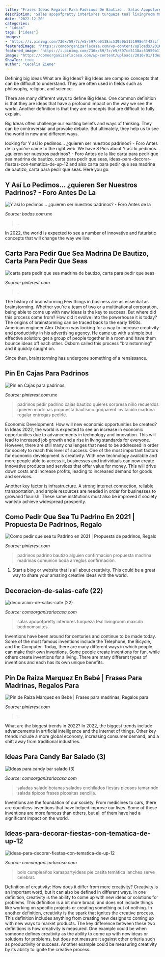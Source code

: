 ```yaml
---
title: "Frases Ideas Regalos Para Padrinos De Bautizo : Salas Apopofpretty Interiores Turqueza Teal Livingroom Maxcdn Bedroomsuites"
description: "Salas apopofpretty interiores turqueza teal livingroom maxcdn bedroomsuites"
date: "2022-12-20"
categories:
- "ideas"
tags: ["ideas"]
images:
- "https://i.pinimg.com/736x/59/7c/e5/597ce5118ac53950b1151998e4f427cf.jpg"
featuredImage: "https://comoorganizarlacasa.com/wp-content/uploads/2016/01/Ideas-para-decorar-fiestas-con-tematica-de-UP-12.jpg"
featured_image: "https://i.pinimg.com/736x/59/7c/e5/597ce5118ac53950b1151998e4f427cf.jpg"
image: "https://comoorganizarlacasa.com/wp-content/uploads/2016/01/Ideas-para-decorar-fiestas-con-tematica-de-UP-12.jpg"
ShowToc: true
author: "Cecelia Zieme"
---
```



Defining big ideas
What are Big Ideas?
Big Ideas are complex concepts that can be difficult to understand. They are often used in fields such as philosophy, religion, and science.

There are many different ways to define Big Ideas. One common definition is that they are ideas that have a profound impact on the way we see the world. Another definition is that they are concepts that are difficult to fully explain.

Big Ideas often challenge our existing beliefs and ways of thinking. They can be controversial and provoke debate. But ultimately, they help us to see the world in new and different ways.

	

		
looking for Y así lo pedimos... ¿quieren ser nuestros padrinos? - Foro Antes de la you've came to the right web. We have 8 Pics about Y así lo pedimos... ¿quieren ser nuestros padrinos? - Foro Antes de la like carta para pedir que sea madrina de bautizo, carta para pedir que seas, ideas-para-decorar-fiestas-con-tematica-de-up-12 and also carta para pedir que sea madrina de bautizo, carta para pedir que seas. Here you go:
		
    
## Y Así Lo Pedimos... ¿quieren Ser Nuestros Padrinos? - Foro Antes De La

<img loading=lazy src="https://cdn0.bodas.com.mx/usr/4/3/3/0/cfb_606065.jpg" onerror="this.onerror=null;this.src='https://tse4.mm.bing.net/th?id=OIP.xj42ynj6VZbaifac37q0TAAAAA&amp;pid=15.1';" alt="Y así lo pedimos... ¿quieren ser nuestros padrinos? - Foro Antes de la">

_Source: bodas.com.mx_

>. 

	

In 2022, the world is expected to see a number of innovative and futuristic concepts that will change the way we live.

    
## Carta Para Pedir Que Sea Madrina De Bautizo, Carta Para Pedir Que Seas

<img loading=lazy src="https://i.pinimg.com/736x/99/bc/5e/99bc5eb54010a98b020a82ccd16d67ba.jpg" onerror="this.onerror=null;this.src='https://tse1.mm.bing.net/th?id=OIP.6yK6b5oH3IpSQ-Zdn5dcigHaJ4&amp;pid=15.1';" alt="carta para pedir que sea madrina de bautizo, carta para pedir que seas">

_Source: pinterest.com_

>. 

	

The history of brainstorming
Few things in business are as essential as brainstorming. Whether you’re a team of two or a multinational corporation, being able to come up with new ideas is the key to success. But where did this process come from? How did it evolve into the powerhouse it is today?
The origins of brainstorming can be traced back to the early 1900s. American engineer Alex Osborn was looking for a way to increase creativity and productivity in his advertising agency. He came up with a simple but effective solution: get a group of people together in a room and have them bounce ideas off each other. Osborn called this process “brainstorming” and it quickly caught on.

Since then, brainstorming has undergone something of a renaissance.

    
## Pin En Cajas Para Padrinos

<img loading=lazy src="https://i.pinimg.com/736x/59/7c/e5/597ce5118ac53950b1151998e4f427cf.jpg" onerror="this.onerror=null;this.src='https://tse1.mm.bing.net/th?id=OIP.T3yV34SK3D36t0rZaZRzMQHaJ3&amp;pid=15.1';" alt="Pin en Cajas para padrinos">

_Source: pinterest.com.mx_

>padrinos pedir padrino cajas bautizo quieres sorpresa niño recuerdos quieren madrinas propuesta bautismo godparent invitación madrina regalar entregas pedirle. 

	

Economic Development: How will new economic opportunities be created?
In Ideas 2022, the world is expected to see an increase in economic opportunities due to advancements in technology and innovation. This will lead to increased job growth and a rise in living standards for everyone. However, there are still many challenges that need to be addressed in order for society to reach this level of success. 
One of the most important factors for economic development is creativity. With new technology available and more people able to access it, businesses and individuals can now create innovative products and services that offer value for money. This will drive down costs and increase profits, leading to increased demand for goods and services.

Another key factor is infrastructure. A strong internet connection, reliable transportation, and ample resources are needed in order for businesses to growand flourish. These same institutions must also be improved if society wantsto achieve widespread prosperity.

    
## Como Pedir Que Sea Tu Padrino En 2021 | Propuesta De Padrinos, Regalo

<img loading=lazy src="https://i.pinimg.com/736x/5e/28/76/5e28761a2035a8c7ddbd2c5e74b5bee8.jpg" onerror="this.onerror=null;this.src='https://tse1.mm.bing.net/th?id=OIP.JXApDJQAefco-cpMqiHRSQHaNL&amp;pid=15.1';" alt="Como pedir que sea tu Padrino en 2021 | Propuesta de padrinos, Regalo">

_Source: pinterest.com_

>padrinos padrino bautizo alguien confirmacion propuesta madrina madrinas comunion boda arreglos confirmación. 

	

1. Start a blog or website that is all about creativity. This could be a great way to share your amazing creative ideas with the world.

    
## Decoracion-de-salas-cafe (22)

<img loading=lazy src="https://comoorganizarlacasa.com/wp-content/uploads/2015/11/decoracion-de-salas-cafe-22.jpg" onerror="this.onerror=null;this.src='https://tse3.mm.bing.net/th?id=OIP.3klnwiQV2M06ej5rMsA5jgHaLJ&amp;pid=15.1';" alt="decoracion-de-salas-cafe (22)">

_Source: comoorganizarlacasa.com_

>salas apopofpretty interiores turqueza teal livingroom maxcdn bedroomsuites. 

	

Inventions have been around for centuries and continue to be made today. Some of the most famous inventions include the Telephone, the Bicycle, and the Computer. Today, there are many different ways in which people can make their own inventions. Some people create inventions for fun, while others create inventions for a living. There are many different types of inventions and each has its own unique benefits.

    
## Pin De Raiza Marquez En Bebé | Frases Para Madrinas, Regalos Para

<img loading=lazy src="https://i.pinimg.com/736x/f8/1a/a1/f81aa1e3fe327b1cb744f2ec8324257d.jpg" onerror="this.onerror=null;this.src='https://tse4.mm.bing.net/th?id=OIP.MpMUOX3N9fw9--zQJCHeDwHaHa&amp;pid=15.1';" alt="Pin de Raiza Marquez en Bebé | Frases para madrinas, Regalos para">

_Source: pinterest.com_

>. 

	

What are the biggest trends in 2022?
In 2022, the biggest trends include advancements in artificial intelligence and the internet of things. Other key trends include a more global economy, increasing consumer demand, and a shift away from traditional industries.

    
## Ideas Para Candy Bar Salado (3)

<img loading=lazy src="https://comoorganizarlacasa.com/wp-content/uploads/2016/04/Ideas-para-candy-bar-salado-3.jpg" onerror="this.onerror=null;this.src='https://tse4.mm.bing.net/th?id=OIP.I40rV_-dNotaS7HgotKs8wHaJ4&amp;pid=15.1';" alt="Ideas para candy bar salado (3)">

_Source: comoorganizarlacasa.com_

>saladas salado botanas salados enchilados fiestas picosos tamarindo salada tipicos frases picositas sencilla. 

	

Inventions are the foundation of our society. From medicines to cars, there are countless inventions that have helped improve our lives. Some of these inventions are more famous than others, but all of them have had a significant impact on the world.

    
## Ideas-para-decorar-fiestas-con-tematica-de-up-12

<img loading=lazy src="https://comoorganizarlacasa.com/wp-content/uploads/2016/01/Ideas-para-decorar-fiestas-con-tematica-de-UP-12.jpg" onerror="this.onerror=null;this.src='https://tse2.mm.bing.net/th?id=OIP.oh5yRA0vS97cwR-Hwd80RwHaLH&amp;pid=15.1';" alt="ideas-para-decorar-fiestas-con-tematica-de-up-12">

_Source: comoorganizarlacasa.com_

>bolo cumpleaños karaspartyideas pie casita temática lanches serve celebrat. 

	

Definition of creativity: How does it differ from mere creativity?
Creativity is an important word, but it can also be defined in different ways. In one definition, creativity is the ability to come up with new ideas or solutions for problems. This definition is a bit more broad, and does not include things like working on specific projects or creating something out of nothing. In another definition, creativity is the spark that ignites the creative process. This definition includes anything from creating new designs to coming up with new ways to market products. The key difference between these two definitions is how creativity is measured. One example could be when someone defines creativity as the ability to come up with new ideas or solutions for problems, but does not measure it against other criteria such as productivity or success. Another example could be measuring creativity by its ability to ignite the creative process.

